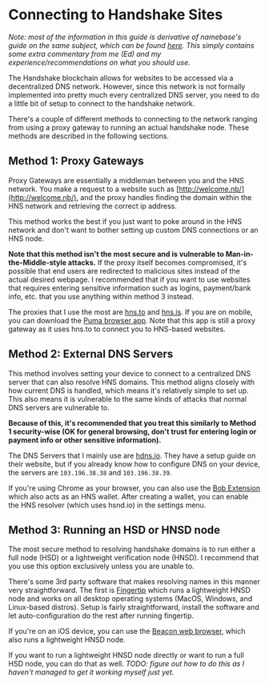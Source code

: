 # Connecting to Handshake Sites
*Note: most of the information in this guide is derivative of namebase's guide on the same subject, which can be found [here](https://learn.namebase.io/starting-from-zero/how-to-access-handshake-sites#hsd-full-node). This simply contains some extra commentary from me (Ed) and my experience/recommendations on what you should use.*

The Handshake blockchain allows for websites to be accessed via a decentralized DNS network. However, since this network is not formally implemented into pretty much every centralized DNS server, you need to do a little bit of setup to connect to the handshake network.

There's a couple of different methods to connecting to the network ranging from using a proxy gateway to running an actual handshake node. These methods are described in the following sections.

## Method 1: Proxy Gateways
Proxy Gateways are essentially a middleman between you and the HNS network. You make a request to a website such as [http://welcome.nb/](http://welcome.nb/), and the proxy handles finding the domain within the HNS network and retrieving the correct ip address.

This method works the best if you just want to poke around in the HNS network and don't want to bother setting up custom DNS connections or an HNS node.

**Note that this method isn't the most secure and is vulnerable to Man-in-the-Middle-style attacks.** If the proxy itself becomes compromised, it's possible that end users are redirected to malicious sites instead of the actual desired webpage. I recommended that if you want to use websites that requires entering sensitive information such as logins, payment/bank info, etc. that you use anything within method 3 instead.

The proxies that I use the most are [hns.to](https://hns.to) and [hns.is](https://hns.is). If you are on mobile, you can download the [Puma browser app](https://www.pumabrowser.com). Note that this app is still a proxy gateway as it uses hns.to to connect you to HNS-based websites.

## Method 2: External DNS Servers
This method involves setting your device to connect to a centralized DNS server that can also resolve HNS domains. This method aligns closely with how current DNS is handled, which means it's relatively simple to set up. This also means it is vulnerable to the same kinds of attacks that normal DNS servers are vulnerable to. 

**Because of this, it's recommended that you treat this similarly to Method 1 security-wise (OK for general browsing, don't trust for entering login or payment info or other sensitive information).**

The DNS Servers that I mainly use are [hdns.io](https://www.hdns.io). They have a setup guide on their website, but if you already know how to configure DNS on your device, the servers are `103.196.38.38` and `103.196.38.39`.

If you're using Chrome as your browser, you can also use the [Bob Extension](https://chrome.google.com/webstore/detail/bob-extension/ogcmjchbmdichlfelhmceldndgmgpcem) which also acts as an HNS wallet. After creating a wallet, you can enable the HNS resolver (which uses hsnd.io) in the settings menu.

## Method 3: Running an HSD or HNSD node

The most secure method to resolving handshake domains is to run either a full node (HSD) or a lightweight verification node (HNSD). I recommend that you use this option exclusively unless you are unable to.

There's some 3rd party software that makes resolving names in this manner very straightforward. The first is [Fingertip](https://impervious.com/fingertip.html) which runs a lightweight HNSD node and works on all desktop operating systems (MacOS, Windows, and Linux-based distros). Setup is fairly straightforward, install the software and let auto-configuration do the rest after running fingertip. 

If you're on an iOS device, you can use the [Beacon web browser](https://impervious.com/beacon), which also runs a lightweight HNSD node.

If you want to run a lightweight HNSD node directly or want to run a full HSD node, you can do that as well. *TODO: figure out how to do this as I haven't managed to get it working myself just yet.*
